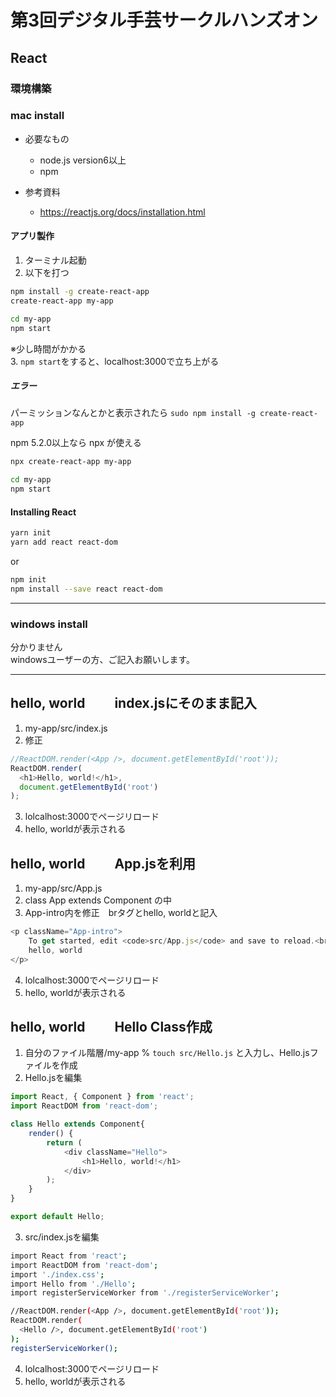 # 第3回デジタル手芸サークルハンズオン

## React

### 環境構築
### mac install
- 必要なもの
    - node.js version6以上
    - npm

- 参考資料
    - https://reactjs.org/docs/installation.html


#### アプリ製作
1. ターミナル起動  
1. 以下を打つ
```sh
npm install -g create-react-app
create-react-app my-app

cd my-app
npm start
```
※少し時間がかかる    
3. `npm start`をすると、localhost:3000で立ち上がる  
##### エラー
パーミッションなんとかと表示されたら
`sudo npm install -g create-react-app`




npm 5.2.0以上なら npx が使える
```sh
npx create-react-app my-app

cd my-app
npm start
```
#### Installing React
```sh
yarn init
yarn add react react-dom
```
or
```sh
npm init
npm install --save react react-dom
```
---

### windows install
分かりません  
windowsユーザーの方、ご記入お願いします。

---
## hello, world 　　index.jsにそのまま記入
1. my-app/src/index.js
2. 修正
```js
//ReactDOM.render(<App />, document.getElementById('root'));
ReactDOM.render(
  <h1>Hello, world!</h1>,
  document.getElementById('root')
);
```
3. lolcalhost:3000でページリロード
1. hello, worldが表示される

## hello, world 　　App.jsを利用
1. my-app/src/App.js
1. class App extends Component の中
1. App-intro内を修正　brタグとhello, worldと記入
```js
<p className="App-intro">
    To get started, edit <code>src/App.js</code> and save to reload.<br />
    hello, world
</p>
```
4. lolcalhost:3000でページリロード
1. hello, worldが表示される

## hello, world 　　Hello Class作成
1. 自分のファイル階層/my-app % `touch src/Hello.js` と入力し、Hello.jsファイルを作成
1. Hello.jsを編集
```js
import React, { Component } from 'react';
import ReactDOM from 'react-dom';

class Hello extends Component{
    render() {
        return (
            <div className="Hello">
                <h1>Hello, world!</h1>
            </div>
        );
    }
}

export default Hello;
```
3. src/index.jsを編集
```sh
import React from 'react';
import ReactDOM from 'react-dom';
import './index.css';
import Hello from './Hello';
import registerServiceWorker from './registerServiceWorker';

//ReactDOM.render(<App />, document.getElementById('root'));
ReactDOM.render(
  <Hello />, document.getElementById('root')
);
registerServiceWorker();
```
4. lolcalhost:3000でページリロード
1. hello, worldが表示される
